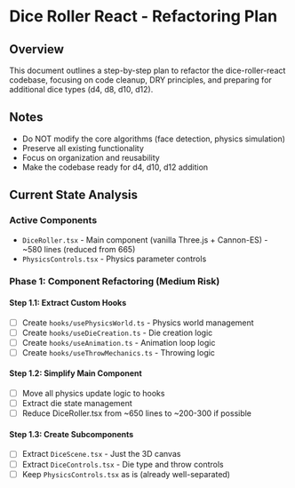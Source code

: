 # Dice Roller React - Refactoring Plan

## Overview

This document outlines a step-by-step plan to refactor the dice-roller-react codebase, focusing on code cleanup, DRY principles, and preparing for additional dice types (d4, d8, d10, d12).

## Notes

- Do NOT modify the core algorithms (face detection, physics simulation)
- Preserve all existing functionality
- Focus on organization and reusability
- Make the codebase ready for d4, d10, d12 addition

## Current State Analysis

### Active Components

- `DiceRoller.tsx` - Main component (vanilla Three.js + Cannon-ES) - ~580 lines (reduced from 665)
- `PhysicsControls.tsx` - Physics parameter controls

### Phase 1: Component Refactoring (Medium Risk)

#### Step 1.1: Extract Custom Hooks

- [ ] Create `hooks/usePhysicsWorld.ts` - Physics world management
- [ ] Create `hooks/useDieCreation.ts` - Die creation logic
- [ ] Create `hooks/useAnimation.ts` - Animation loop logic
- [ ] Create `hooks/useThrowMechanics.ts` - Throwing logic

#### Step 1.2: Simplify Main Component

- [ ] Move all physics update logic to hooks
- [ ] Extract die state management
- [ ] Reduce DiceRoller.tsx from ~650 lines to ~200-300 if possible

#### Step 1.3: Create Subcomponents

- [ ] Extract `DiceScene.tsx` - Just the 3D canvas
- [ ] Extract `DiceControls.tsx` - Die type and throw controls
- [ ] Keep `PhysicsControls.tsx` as is (already well-separated)
